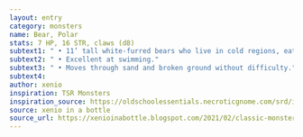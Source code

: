 ```yaml
---
layout: entry 
category: monsters
name: Bear, Polar
stats: 7 HP, 16 STR, claws (d8)
subtext1: " • 11’ tall white-furred bears who live in cold regions, eat mostly fish."
subtext2: " • Excellent at swimming."
subtext3: " • Moves through sand and broken ground without difficulty."
subtext4: 
author: xenio
inspiration: TSR Monsters
inspiration_source: https://oldschoolessentials.necroticgnome.com/srd/index.php/Monster_Descriptions
source: xenio in a bottle
source_url: https://xenioinabottle.blogspot.com/2021/02/classic-monsters-for-cairnito-part-1.html
---
```

